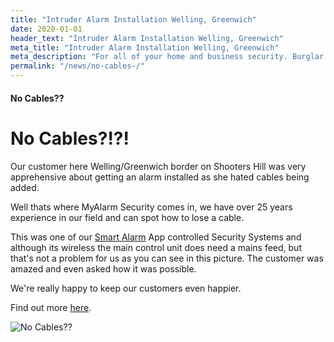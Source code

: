 ```yaml
---
title: "Intruder Alarm Installation Welling, Greenwich"
date: 2020-01-01
header_text: "Intruder Alarm Installation Welling, Greenwich"
meta_title: "Intruder Alarm Installation Welling, Greenwich"
meta_description: "For all of your home and business security. Burglar Alarm Servicing, Burglar Alarm Installation, Alarm Battery and CCTV. Call 020 8302 4065 or email us."
permalink: "/news/no-cables-/"
---
```


#### No Cables??

# No Cables?!?!

Our customer here Welling/Greenwich border on Shooters Hill was very apprehensive about getting an alarm installed as she hated cables being added.

Well thats where MyAlarm Security comes in, we have over 25 years experience in our field and can spot how to lose a cable.

This was one of our [Smart Alarm](/categories/burglar-alarms.php) App controlled Security Systems and although its wireless the main control unit does need a mains feed, but that\'s not a problem for us as you can see in this picture. The customer was amazed and even asked how it was possible.

We\'re really happy to keep our customers even happier.

Find out more [here](/contact.php).

![No Cables??](https://res.cloudinary.com/kbs/image/upload/qm3lansxypcm5khrbe7t.jpg)